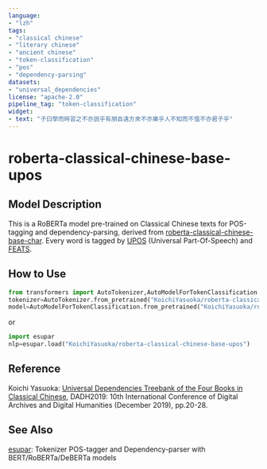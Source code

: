 ```yaml
---
language:
- "lzh"
tags:
- "classical chinese"
- "literary chinese"
- "ancient chinese"
- "token-classification"
- "pos"
- "dependency-parsing"
datasets:
- "universal_dependencies"
license: "apache-2.0"
pipeline_tag: "token-classification"
widget:
- text: "子曰學而時習之不亦説乎有朋自遠方來不亦樂乎人不知而不慍不亦君子乎"
---
```


# roberta-classical-chinese-base-upos

## Model Description

This is a RoBERTa model pre-trained on Classical Chinese texts for POS-tagging and dependency-parsing, derived from [roberta-classical-chinese-base-char](https://huggingface.co/KoichiYasuoka/roberta-classical-chinese-base-char). Every word is tagged by [UPOS](https://universaldependencies.org/u/pos/) (Universal Part-Of-Speech) and [FEATS](https://universaldependencies.org/u/feat/).

## How to Use

```py
from transformers import AutoTokenizer,AutoModelForTokenClassification
tokenizer=AutoTokenizer.from_pretrained("KoichiYasuoka/roberta-classical-chinese-base-upos")
model=AutoModelForTokenClassification.from_pretrained("KoichiYasuoka/roberta-classical-chinese-base-upos")
```

or

```py
import esupar
nlp=esupar.load("KoichiYasuoka/roberta-classical-chinese-base-upos")
```

## Reference

Koichi Yasuoka: [Universal Dependencies Treebank of the Four Books in Classical Chinese](http://hdl.handle.net/2433/245217), DADH2019: 10th International Conference of Digital Archives and Digital Humanities (December 2019), pp.20-28.

## See Also

[esupar](https://github.com/KoichiYasuoka/esupar): Tokenizer POS-tagger and Dependency-parser with BERT/RoBERTa/DeBERTa models

